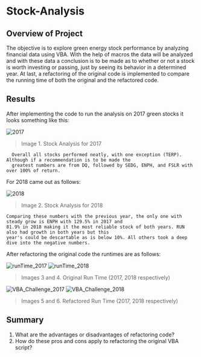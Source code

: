 # Stock-Analysis
## Overview of Project
  The objective is to explore green energy stock performance by analyzing financial data using VBA. With the help of macros the data will be analyzed and with these data a conclusion is to be made as to whether or not a stock is worth investing or passing, just by seeing its behavior in a determined year. At last, a refactoring of the original code is implemented to compare the running time of both the original and the refactored code.

## Results
  After implementing the code to run the analysis on 2017 green stocks it looks something like this:
  
  ![2017](https://user-images.githubusercontent.com/83614893/149453094-5eea34da-8193-4d39-aa56-83f124e895b9.png)
>Image 1. Stock Analysis for 2017  

```
  Overall all stocks performed neatly, with one exception (TERP). Although if a recommendation is to be made the 
  greatest numbers are from DQ, followed by SEDG, ENPH, and FSLR with over 100% of return.
```  
  
For 2018 came out as follows:

![2018](https://user-images.githubusercontent.com/83614893/149453106-4daa741a-34a8-4217-acd1-b1aaef2227a0.png)
>Image 2. Stock Analysis for 2018 

```
Comparing these numbers with the previous year, the only one with steady grow is ENPH with 129.5% in 2017 and 
81.9% in 2018 making it the most reliable stock of both years. RUN also had growth in both years but this 
year's could be descartable as is below 10%. All others took a deep dive into the negative numbers.
```

After refactoring the original code the runtimes are as follows:

![runTime_2017](https://user-images.githubusercontent.com/83614893/149452742-69705604-caf2-4bdb-885a-8f910cebadd2.png)
![runTime_2018](https://user-images.githubusercontent.com/83614893/149452749-727071ec-979e-4068-8150-bac658c79c06.png)
>Images 3 and 4. Original Run Time (2017, 2018 respectively)

![VBA_Challenge_2017](https://user-images.githubusercontent.com/83614893/149452770-78c56835-6ef5-4f5c-8820-1aeeccdb3038.png)
![VBA_Challenge_2018](https://user-images.githubusercontent.com/83614893/149452777-235e0a6b-be38-44a3-94b3-5f82ec698781.png)
>Images 5 and 6. Refactored Run Time (2017, 2018 respectively)



## Summary
  1. What are the advantages or disadvantages of refactoring code?
  2. How do these pros and cons apply to refactoring the original VBA script?
